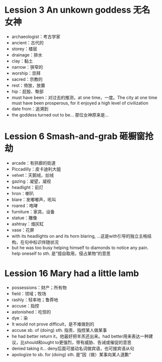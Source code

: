 # Lession 3 An unkown goddess 无名女神
- archaeologist：考古学家
- ancient：古代的
- storey：楼层
- drainage：排水
- clay：黏土
- narrow：狭窄的
- worship：崇拜
- sacred：宗教的
- rest：倚放，放置
- hip：屁股、臀部
- must have been：对过去的推测，at one time，一度。The city at one time must have been prosperous, for it enjoyed a high level of civilization
- date from：追溯到
- the goddess turned out to be... 那位女神原来是...

# Lession 6 Smash-and-grab 砸橱窗抢劫
- arcade：有拱廊的街道
- Piccadilly：皮卡迪利大姐
- velvet：天鹅绒，丝绒
- gazing：凝望，凝视
- headlight：前灯
- hron：喇叭
- blare：发嘟嘟声，吼叫
- roared：咆哮
- furniture：家具，设备
- statue：雕像
- ashtray：烟灰缸
- vase：花屏
- with its headlights on and its horn blaring, ...这是with引导的独立主格结构，在句中标识伴随状况
- but he was too busy helping himself to diamonds to notice any pain.  help oneself to sth. 是”擅自取用，侵占某物“的意思

# Lession 16 Mary had a little lamb
- possessions：财产；所有物
- field：领域；牧场
- rashly：轻率地；鲁莽地
- accuse：指控
- astonished：吃惊的
- dye：染
- It would not prove difficult，是不难做到的
- accuse sb. of (doing) sth. 指责、指控某人做某事
- he had better return it，他最好把羊羔还出来。had better用来表达一种建议，比should和ought to更强烈，带有威胁、告诫或催促的意思
- denied taking it... deny后面可接动名词做宾语，也可接宾语从句
- apologize to sb. for (doing) sth. 是”因（做）某事向某人道歉“
